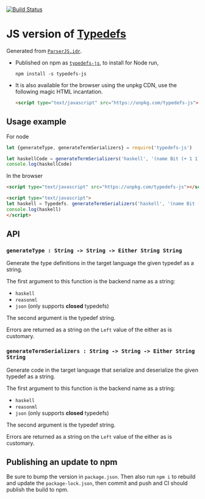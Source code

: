 [![Build Status](https://travis-ci.com/typedefs/typedefs.js.svg?branch=master)](https://travis-ci.com/typedefs/typedefs.js)

# JS version of [Typedefs](https://typedefs.com)

Generated from [`ParserJS.idr`](https://github.com/typedefs/typedefs/blob/master/parser.js/ParserJS.idr).

- Published on npm as [`typedefs-js`](https://npm.im/typedefs-js), to install for Node run,
  ```
  npm install -s typedefs-js
  ```
- It is also available for the browser using the unpkg CDN, use the following magic HTML incantation.
  ```html
  <script type="text/javascript" src="https://unpkg.com/typedefs-js"></script>
  ```

## Usage example

For node

```js
let {generateType, generateTermSerializers} = require('typedefs-js')

let haskellCode = generateTermSerializers('haskell', '(name Bit (+ 1 1))')
console.log(haskellCode)
```

In the browser

```html
<script type="text/javascript" src="https://unpkg.com/typedefs-js"></script>

<script type="text/javascript">
let haskell = Typedefs. generateTermSerializers('haskell', '(name Bit (+ 1 1))')
console.log(haskell)
</script>
```

## API

### `generateType : String -> String -> Either String String`

Generate the type definitions in the target language the given typedef as a string. 

The first argument to this function is the backend name as a string:

- `haskell`
- `reasonml`
- `json` (only supports **closed** typedefs)

The second argument is the typedef string.

Errors are returned as a string on the `Left` value of the either as is customary.

### `generateTermSerializers : String -> String -> Either String String`

Generate code in the target language that serialize and deserialize the given typedef as a string. 

The first argument to this function is the backend name as a string:

- `haskell`
- `reasonml`
- `json` (only supports **closed** typedefs)

The second argument is the typedef string.

Errors are returned as a string on the `Left` value of the either as is customary.

## Publishing an update to npm

Be sure to bump the version in `package.json`. Then also run `npm i` to rebuild and update the `package-lock.json`, then commit and push and CI should publish the build to npm.
